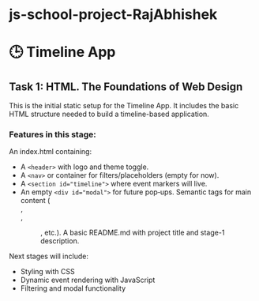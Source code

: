 # js-school-project-RajAbhishek

# 🕒 Timeline App

## Task 1: HTML. The Foundations of Web Design

This is the initial static setup for the Timeline App. It includes the basic HTML structure needed to build a timeline-based application.

### Features in this stage:
An index.html containing:
- A `<header>` with logo and theme toggle.
- A `<nav>` or container for filters/placeholders (empty for now).
- A `<section id="timeline">` where event markers will live.
- An empty `<div id="modal">` for future pop‑ups. 
Semantic tags for main content (<main>, <article>, <figure>, etc.). 
A basic README.md with project title and stage-1 description. 

Next stages will include:
- Styling with CSS
- Dynamic event rendering with JavaScript
- Filtering and modal functionality
